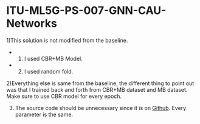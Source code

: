 # ITU-ML5G-PS-007-GNN-CAU-Networks


1)This solution is not modified from the baseline.  
- 1. I used CBR+MB Model.
- 2. I used random fold.

2)Everything else is same from the baseline, the different thing to point out was that I trained back and forth from CBR+MB dataset and MB dataset. Make sure to use CBR model for every epoch.

3) The source code should be unnecessary since it is on [Github](https://github.com/BNN-UPC/GNNetworkingChallenge/tree/2023_RealNetworkDT). Every parameter is the same. 

